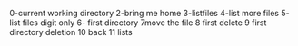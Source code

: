0-current working directory
2-bring me home
3-listfiles
4-list more files
5- list files digit only
6- first directory
7move the file
8 first delete
9 first directory deletion
10 back
11 lists
